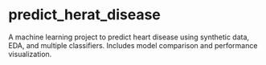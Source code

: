# predict_herat_disease
A machine learning project to predict heart disease using synthetic data, EDA, and multiple classifiers. Includes model comparison and performance visualization.
